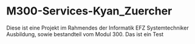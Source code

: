 # M300-Services-Kyan_Zuercher
Diese ist eine Projekt im Rahmendes der Informatik EFZ Systemtechniker Ausbildung, sowie bestandteil vom Modul 300. Das ist ein Test

